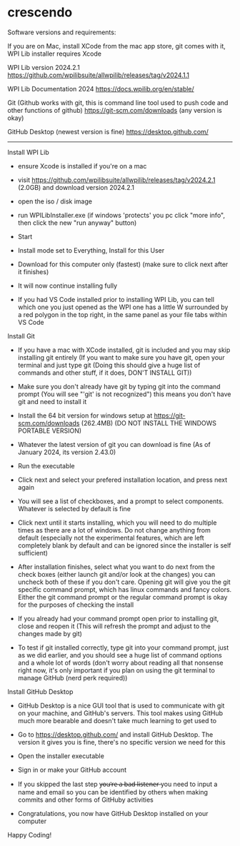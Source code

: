 
# crescendo

Software versions and requirements:

If you are on Mac, install XCode from the mac app store, git comes with it, WPI Lib installer requires Xcode

WPI Lib version 2024.2.1 
https://github.com/wpilibsuite/allwpilib/releases/tag/v2024.1.1

WPI Lib Documentation 2024
https://docs.wpilib.org/en/stable/ 

Git (Github works with git, this is command line tool used to push code and other functions of github)
https://git-scm.com/downloads   (any version is okay)

GitHub Desktop (newest version is fine)
https://desktop.github.com/

---------------------------------------------------------------------

Install WPI Lib

- ensure Xcode is installed if you're on a mac

- visit https://github.com/wpilibsuite/allwpilib/releases/tag/v2024.2.1 (2.0GB) and download version 2024.2.1

- open the iso / disk image

- run WPILibInstaller.exe (if windows 'protects' you pc click "more info", then click the new "run anyway" button)

- Start

- Install mode set to Everything, Install for this User

- Download for this computer only (fastest) (make sure to click next after it finishes)

- It will now continue installing fully

- If you had VS Code installed prior to installing WPI Lib, you can tell which one you just opened as the WPI one has a little W surrounded by a red polygon in the top right, in the same panel as your file tabs within VS Code


Install Git

- If you have a mac with XCode installed, git is included and you may skip installing git entirely
    (If you want to make sure you have git, open your terminal and just type git (Doing this should give a huge list of commands and other stuff, if it does, DON'T INSTALL GIT))

- Make sure you don't already have git by typing git into the command prompt (You will see "'git' is not recognized") this means you don't have git and need to install it

- Install the 64 bit version for windows setup at https://git-scm.com/downloads (262.4MB) (DO NOT INSTALL THE WINDOWS PORTABLE VERSION)

- Whatever the latest version of git you can download is fine (As of January 2024, its version 2.43.0)

- Run the executable

- Click next and select your prefered installation location, and press next again 

- You will see a list of checkboxes, and a prompt to select components. Whatever is selected by default is fine

- Click next until it starts installing, which you will need to do multiple times as there are a lot of windows. Do not change anything from default (especially not the experimental features, which are left completely blank by default and can be ignored since the installer is self sufficient)

- After installation finishes, select what you want to do next from the check boxes (either launch git and/or look at the changes) you can uncheck both of these if you don't care. Opening git will give you the git specific command prompt, which has linux commands and fancy colors. Either the git command prompt or the regular command prompt is okay for the purposes of checking the install

- If you already had your command prompt open prior to installing git, close and reopen it (This will refresh the prompt and adjust to the changes made by git)

- To test if git installed correctly, type git into your command prompt, just as we did earlier, and you should see a huge list of command options and a whole lot of words (don't worry about reading all that nonsense right now, it's only important if you plan on using the git terminal to manage GitHub (nerd perk required))


Install GitHub Desktop

- GitHub Desktop is a nice GUI tool that is used to communicate with git on your machine, and GitHub's servers. This tool makes using GitHub much more bearable and doesn't take much learning to get used to

- Go to https://desktop.github.com/ and install GitHub Desktop. The version it gives you is fine, there's no specific version we need for this

- Open the installer executable

- Sign in or make your GitHub account

- If you skipped the last step y̶o̶u̶'̶r̶e̶ ̶a̶ ̶b̶a̶d̶ ̶l̶i̶s̶t̶e̶n̶e̶r̶ you need to input a name and email so you can be identified by others when making commits and other forms of GitHuby activities

- Congratulations, you now have GitHub Desktop installed on your computer

Happy Coding!

